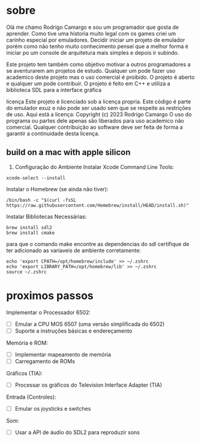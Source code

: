 # sobre

Olá me chamo Rodrigo Camargo e sou um programador que gosta de aprender.
Como tive uma historia muito legal com os games criei um carinho especial por emuladores.
Decidir iniciar um projeto de emulador porém como não tenho muito conhecimento pensei que a melhor forma é iniciar po um console de arquitetura mais simples e depois ir subindo.

Este projeto tem também como objetivo motivar a outros programadores a se aventurarem am projetos de estudo.
Qualquer um pode fazer uso academico deste projeto mas o uso comercial é proibido.
O projeto é aberto e qualquer um pode contribuir.
O projeto é feito em C++ e utiliza a biblioteca SDL para a interface gráfica

licença
Este projeto é licenciado sob a licença propria.
Este código é parte do emulador exuz e não pode ser usado sem que se respeite as restrições de uso.
Aqui está a licença:
Copyright (c) 2023 Rodrigo Camargo
O uso do programa ou partes dele apenas são liberados para uso academico não comercial.
Qualquer contribuição ao software deve ser feita de forma a garantir a continuidade desta licença.



##  build on a mac with apple silicon

1. Configuração do Ambiente
Instalar Xcode Command Line Tools:
``` 
xcode-select --install
``` 
Instalar o Homebrew (se ainda não tiver):
``` 
/bin/bash -c "$(curl -fsSL https://raw.githubusercontent.com/Homebrew/install/HEAD/install.sh)"
``` 

Instalar Bibliotecas Necessárias:

``` 
brew install sdl2
brew install cmake
``` 


para que o comando make encontre as dependencias do sdl certifique de ter adicionado as variaveis de ambiente corretamente:

```
echo 'export CPATH=/opt/homebrew/include' >> ~/.zshrc
echo 'export LIBRARY_PATH=/opt/homebrew/lib' >> ~/.zshrc
source ~/.zshrc
``` 


# proximos passos


Implementar o Processador 6502:
- [ ] Emular a CPU MOS 6507 (uma versão simplificada do 6502)
- [ ] Suporte a instruções básicas e endereçamento

Memória e ROM:
  - [ ] Implementar mapeamento de memória
  - [ ] Carregamento de ROMs

Gráficos (TIA):
  - [ ] Processar os gráficos do Television Interface Adapter (TIA)

Entrada (Controles):
  - [ ] Emular os joysticks e switches

Som:
  - [ ] Usar a API de áudio do SDL2 para reproduzir sons